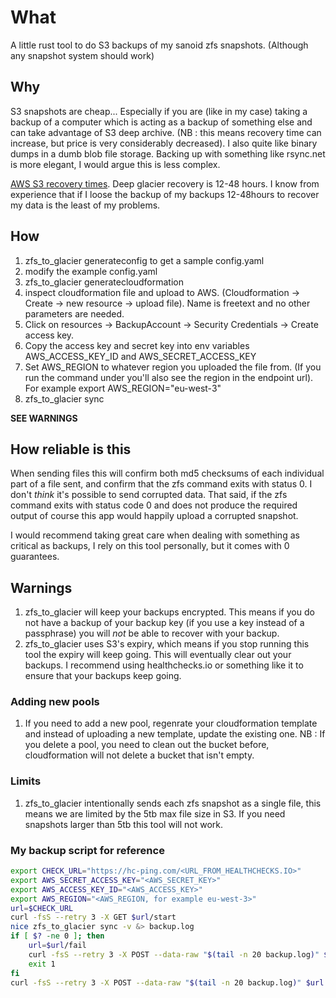 # What

A little rust tool to do S3 backups of my sanoid zfs snapshots. (Although any snapshot system should work)

## Why

S3 snapshots are cheap... Especially if you are (like in my case) taking a backup of a computer which is acting as a backup of something else and can take advantage of S3 deep archive. (NB : this means recovery time can increase, but price is very considerably decreased). I also quite like binary dumps in a dumb blob file storage. Backing up with something like rsync.net is more elegant, I would argue this is less complex.

[AWS S3 recovery times](https://aws.amazon.com/glacier/). Deep glacier recovery is 12-48 hours. I know from experience that if I loose the backup of my backups 12-48hours to recover my data is the least of my problems.

## How

1. zfs_to_glacier generateconfig to get a sample config.yaml
2. modify the example config.yaml
3. zfs_to_glacier generatecloudformation
4. inspect cloudformation file and upload to AWS. (Cloudformation -> Create -> new resource -> upload file). Name is freetext and no other parameters are needed.
5. Click on resources -> BackupAccount -> Security Credentials -> Create access key.
6. Copy the access key and secret key into env variables AWS_ACCESS_KEY_ID and AWS_SECRET_ACCESS_KEY
7. Set AWS_REGION to whatever region you uploaded the file from. (If you run the command under you'll also see the region in the endpoint url). For example export AWS_REGION="eu-west-3"
8. zfs_to_glacier sync

**SEE WARNINGS**

## How reliable is this

When sending files this will confirm both md5 checksums of each individual part of a file sent, and confirm that the zfs command exits with status 0. I don't *think* it's possible to send corrupted data. That said, if the zfs command exits with status code 0 and does not produce the required output of course this app would happily upload a corrupted snapshot.

I would recommend taking great care when dealing with something as critical as backups, I rely on this tool personally, but it comes with 0 guarantees.

## Warnings

1. zfs_to_glacier will keep your backups encrypted. This means if you do not have a backup of your backup key (if you use a key instead of a passphrase) you will *not* be able to recover with your backup.
2. zfs_to_glacier uses S3's expiry, which means if you stop running this tool the expiry will keep going. This will eventually clear out your backups. I recommend using healthchecks.io or something like it to ensure that your backups keep going.

### Adding new pools

1. If you need to add a new pool, regenrate your cloudformation template and instead of uploading a new template, update the existing one. NB : If you delete a pool, you need to clean out the bucket before, cloudformation will not delete a bucket that isn't empty.

### Limits

1. zfs_to_glacier intentionally sends each zfs snapshot as a single file, this means we are limited by the 5tb max file size in S3. If you need snapshots larger than 5tb this tool will not work.

### My backup script for reference

```sh
export CHECK_URL="https://hc-ping.com/<URL_FROM_HEALTHCHECKS.IO>"
export AWS_SECRET_ACCESS_KEY="<AWS_SECRET_KEY>"
export AWS_ACCESS_KEY_ID="<AWS_ACCESS_KEY>"
export AWS_REGION="<AWS_REGION, for example eu-west-3>"
url=$CHECK_URL
curl -fsS --retry 3 -X GET $url/start
nice zfs_to_glacier sync -v &> backup.log
if [ $? -ne 0 ]; then
    url=$url/fail
    curl -fsS --retry 3 -X POST --data-raw "$(tail -n 20 backup.log)" $url
    exit 1
fi
curl -fsS --retry 3 -X POST --data-raw "$(tail -n 20 backup.log)" $url
```
